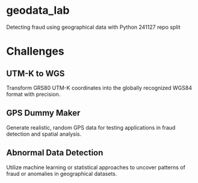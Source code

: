 # geodata_lab
Detecting fraud using geographical data with Python
241127 repo split

# Challenges
## UTM-K to WGS
Transform GRS80 UTM-K coordinates into the globally recognized WGS84 format with precision.
## GPS Dummy Maker
Generate realistic, random GPS data for testing applications in fraud detection and spatial analysis.
## Abnormal Data Detection
Utilize machine learning or statistical approaches to uncover patterns of fraud or anomalies in geographical datasets.

